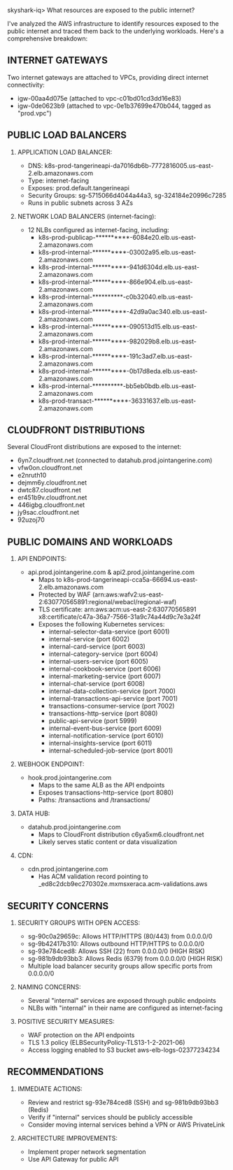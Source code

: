 skyshark-iq> What resources are exposed to the public internet?

I've analyzed the AWS infrastructure to identify resources exposed to the public internet and traced them back to the underlying workloads. Here's a comprehensive breakdown:

## INTERNET GATEWAYS

Two internet gateways are attached to VPCs, providing direct internet connectivity:
- igw-00aa4d075e (attached to vpc-c01bd01cd3dd16e83)
- igw-0de0623b9 (attached to vpc-0e1b37699e470b044, tagged as "prod.vpc")

## PUBLIC LOAD BALANCERS

1) APPLICATION LOAD BALANCER:
   - DNS: k8s-prod-tangerineapi-da7016db6b-7772816005.us-east-2.elb.amazonaws.com
   - Type: internet-facing
   - Exposes: prod.default.tangerineapi
   - Security Groups: sg-5715066d4044a44a3, sg-324184e20996c7285
   - Runs in public subnets across 3 AZs

2) NETWORK LOAD BALANCERS (internet-facing):
   - 12 NLBs configured as internet-facing, including:
     * k8s-prod-publicap-**********-6084e20.elb.us-east-2.amazonaws.com
     * k8s-prod-internal-**********-03002a95.elb.us-east-2.amazonaws.com
     * k8s-prod-internal-**********-941d6304d.elb.us-east-2.amazonaws.com
     * k8s-prod-internal-**********-866e904.elb.us-east-2.amazonaws.com
     * k8s-prod-internal-**********-c0b32040.elb.us-east-2.amazonaws.com
     * k8s-prod-internal-**********-42d9a0ac340.elb.us-east-2.amazonaws.com
     * k8s-prod-internal-**********-090513d15.elb.us-east-2.amazonaws.com
     * k8s-prod-internal-**********-982029b8.elb.us-east-2.amazonaws.com
     * k8s-prod-internal-**********-191c3ad7.elb.us-east-2.amazonaws.com
     * k8s-prod-internal-**********-0b17d8eda.elb.us-east-2.amazonaws.com
     * k8s-prod-internal-**********-bb5eb0bdb.elb.us-east-2.amazonaws.com
     * k8s-prod-transact-**********-36331637.elb.us-east-2.amazonaws.com

## CLOUDFRONT DISTRIBUTIONS

Several CloudFront distributions are exposed to the internet:
- 6yn7.cloudfront.net (connected to datahub.prod.jointangerine.com)
- vfw0on.cloudfront.net
- e2nruth10
- dejmm6y.cloudfront.net
- dwtc87.cloudfront.net
- er451b9v.cloudfront.net
- 446igbg.cloudfront.net
- jy9sac.cloudfront.net
- 92uzoj70

## PUBLIC DOMAINS AND WORKLOADS

1) API ENDPOINTS:
   - api.prod.jointangerine.com & api2.prod.jointangerine.com
     * Maps to k8s-prod-tangerineapi-cca5a-66694.us-east-2.elb.amazonaws.com
     * Protected by WAF (arn:aws:wafv2:us-east-2:630770565891:regional/webacl/regional-waf)
     * TLS certificate: arn:aws:acm:us-east-2:630770565891 x8:certificate/c47a-36a7-7566-31a9c74a44d9c7e3a24f
     * Exposes the following Kubernetes services:
       - internal-selector-data-service (port 6001)
       - internal-service (port 6002)
       - internal-card-service (port 6003)
       - internal-category-service (port 6004)
       - internal-users-service (port 6005)
       - internal-cookbook-service (port 6006)
       - internal-marketing-service (port 6007)
       - internal-chat-service (port 6008)
       - internal-data-collection-service (port 7000)
       - internal-transactions-api-service (port 7001)
       - transactions-consumer-service (port 7002)
       - transactions-http-service (port 8080)
       - public-api-service (port 5999)
       - internal-event-bus-service (port 6009)
       - internal-notification-service (port 6010)
       - internal-insights-service (port 6011)
       - internal-scheduled-job-service (port 8001)

2) WEBHOOK ENDPOINT:
   - hook.prod.jointangerine.com
     * Maps to the same ALB as the API endpoints
     * Exposes transactions-http-service (port 8080)
     * Paths: /transactions and /transactions/

3) DATA HUB:
   - datahub.prod.jointangerine.com
     * Maps to CloudFront distribution c6ya5xm6.cloudfront.net
     * Likely serves static content or data visualization

4) CDN:
   - cdn.prod.jointangerine.com
     * Has ACM validation record pointing to _ed8c2dcb9ec270302e.mxmsxeraca.acm-validations.aws

## SECURITY CONCERNS

1) SECURITY GROUPS WITH OPEN ACCESS:
   - sg-90c0a29659c: Allows HTTP/HTTPS (80/443) from 0.0.0.0/0
   - sg-9b42417b310: Allows outbound HTTP/HTTPS to 0.0.0.0/0
   - sg-93e784ced8: Allows SSH (22) from 0.0.0.0/0 (HIGH RISK)
   - sg-981b9db93bb3: Allows Redis (6379) from 0.0.0.0/0 (HIGH RISK)
   - Multiple load balancer security groups allow specific ports from 0.0.0.0/0

2) NAMING CONCERNS:
   - Several "internal" services are exposed through public endpoints
   - NLBs with "internal" in their name are configured as internet-facing

3) POSITIVE SECURITY MEASURES:
   - WAF protection on the API endpoints
   - TLS 1.3 policy (ELBSecurityPolicy-TLS13-1-2-2021-06)
   - Access logging enabled to S3 bucket aws-elb-logs-02377234234

## RECOMMENDATIONS

1) IMMEDIATE ACTIONS:
   - Review and restrict sg-93e784ced8 (SSH) and sg-981b9db93bb3 (Redis)
   - Verify if "internal" services should be publicly accessible
   - Consider moving internal services behind a VPN or AWS PrivateLink

2) ARCHITECTURE IMPROVEMENTS:
   - Implement proper network segmentation
   - Use API Gateway for public API